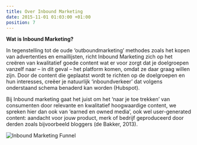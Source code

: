 ```yaml
---
title: Over Inbound Marketing
date: 2015-11-01 01:03:00 +01:00
position: 7
---
```


**Wat is Inbound Marketing?**

In tegenstelling tot de oude ‘outboundmarketing’ methodes zoals het kopen van advertenties en emaillijsten, richt Inbound Marketing zich op het creëren van kwalitatief goede content wat er voor zorgt dat je doelgroepen vanzelf naar – in dit geval – het platform komen, omdat ze daar graag willen zijn. Door de content die geplaatst wordt te richten op de doelgroepen en hun interesses, creëer je natuurlijk ‘inboundverkeer’ dat volgens onderstaand schema benaderd kan worden (Hubspot). 
 
Bij Inbound marketing gaat het juist om het ‘naar je toe trekken’ van consumenten door relevante en kwalitatief hoogwaardige content, we spreken hier dan ook van ‘earned en owned media’, ook wel user-generated content: aandacht voor jouw product, merk of bedrijf geproduceerd door derden zoals bijvoorbeeld bloggers (de Bakker, 2013). 


![Inbound Marketing Funnel](http://www.eminentseo.com/wp-content/uploads/2014/08/Inbound-Marketing-Methodology-1020w.jpg)